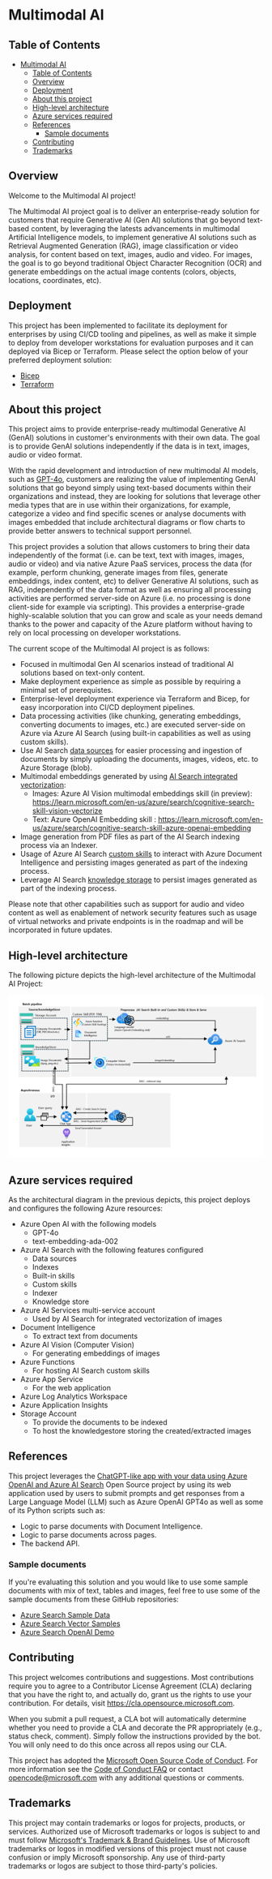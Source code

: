 # Multimodal AI

## Table of Contents

- [Multimodal AI](#multimodal-ai)
  - [Table of Contents](#table-of-contents)
  - [Overview](#overview)
  - [Deployment](#deployment)
  - [About this project](#about-this-project)
  - [High-level architecture](#high-level-architecture)
  - [Azure services required](#azure-services-required)
  - [References](#references)
    - [Sample documents](#sample-documents)
  - [Contributing](#contributing)
  - [Trademarks](#trademarks)

## Overview

Welcome to the Multimodal AI project!

The Multimodal AI project goal is to deliver an enterprise-ready solution for customers that require Generative AI (Gen AI) solutions that go beyond text-based content, by leveraging the latests advancements in multimodal Artificial Intelligence models, to implement generative AI solutions such as Retrieval Augmented Generation (RAG), image classification or video analysis, for content based on text, images, audio and video. For images, the goal is to go beyond traditional Object Character Recognition (OCR) and generate embeddings on the actual image contents (colors, objects, locations, coordinates, etc).

## Deployment

This project has been implemented to facilitate its deployment for enterprises by using CI/CD tooling and pipelines, as well as make it simple to deploy from developer workstations for evaluation purposes and it can deployed via Bicep or Terraform. Please select the option below of your preferred deployment solution:

- [Bicep](/deployment/bicep/readme.md)
- [Terraform](/deployment/terraform/)

## About this project

This project aims to provide enterprise-ready multimodal Generative AI (GenAI) solutions in customer's environments with their own data. The goal is to provide GenAI solutions independently if the data is in text, images, audio or video format.

With the rapid development and introduction of new multimodal AI models, such as [GPT-4o](https://openai.com/index/hello-gpt-4o/), customers are realizing the value of implementing GenAI solutions that go beyond simply using text-based documents within their organizations and instead, they are looking for solutions that leverage other media types that are in use within their organizations, for example, categorize a video and find specific scenes or analyse documents with images embedded that include architectural diagrams or flow charts to provide better answers to technical support personnel.

This project provides a solution that allows customers to bring their data independently of the format (i.e. can be text, text with images, images, audio or video) and via native Azure PaaS services, process the data (for example, perform chunking, generate images from files, generate embeddings, index content, etc) to deliver Generative AI solutions, such as RAG, independently of the data format as well as ensuring all processing activities are performed server-side on Azure (i.e. no processing is done client-side for example via scripting). This provides a enterprise-grade highly-scalable solution that you can grow and scale as your needs demand thanks to the power and capacity of the Azure platform without having to rely on local processing on developer workstations. 

The current scope of the Multimodal AI project is as follows:

- Focused in multimodal Gen AI scenarios instead of traditional AI solutions based on text-only  content.
- Make deployment experience as simple as possible by requiring a minimal set of prerequistes.
- Enterprise-level deployment experience via Terraform and Bicep, for easy incorporation into CI/CD deployment pipelines.
- Data processing activities (like chunking, generating embeddings, converting documents to images, etc.) are executed server-side on Azure via Azure AI Search (using built-in capabilities as well as using custom skills).
- Use AI Search [data sources](https://learn.microsoft.com/en-us/AZURE/search/search-data-sources-gallery) for easier processing and ingestion of documents by simply uploading the documents, images, videos, etc. to Azure Storage (blob).
- Multimodal embeddings generated by using [AI Search integrated vectorization](https://learn.microsoft.com/en-us/azure/search/vector-search-integrated-vectorization):
   - Images: Azure AI Vision multimodal embeddings skill (in preview): https://learn.microsoft.com/en-us/azure/search/cognitive-search-skill-vision-vectorize
   - Text: Azure OpenAI Embedding skill : https://learn.microsoft.com/en-us/azure/search/cognitive-search-skill-azure-openai-embedding
- Image generation from PDF files as part of the AI Search indexing process via an Indexer.
- Usage of Azure AI Search [custom skills](https://learn.microsoft.com/en-us/azure/search/cognitive-search-custom-skill-interface) to interact with Azure Document Intelligence and persisting images generated as part of the indexing process.
- Leverage AI Search [knowledge storage](https://learn.microsoft.com/en-us/azure/search/knowledge-store-concept-intro) to persist images generated as part of the indexing process.

Please note that other capabilities such as support for audio and video content as well as enablement of network security features such as usage of virtual networks and private endpoints is in the roadmap and will be incorporated in future updates.

## High-level architecture

The following picture depicts the high-level architecture of the Multimodal AI Project:

![High-level architecture](docs/images/high-level-architecture.png)

## Azure services required

As the architectural diagram in the previous depicts, this project deploys and configures the following Azure resources:

- Azure Open AI with the following models
   - GPT-4o
   - text-embedding-ada-002
- Azure AI Search with the following features configured
   - Data sources
   - Indexes
   - Built-in skills
   - Custom skills
   - Indexer
   - Knowledge store
- Azure AI Services multi-service account
   - Used by AI Search for integrated vectorization of images
- Document Intelligence
   - To extract text from documents
- Azure AI Vision (Computer Vision)
   - For generating embeddings of images
- Azure Functions
   - For hosting AI Search custom skills
- Azure App Service
   - For the web application
- Azure Log Analytics Workspace
- Azure Application Insights
- Storage Account
   - To provide the documents to be indexed
   - To host the knowledgestore storing the created/extracted images 

## References

This project leverages the [ChatGPT-like app with your data using Azure OpenAI and Azure AI Search](https://github.com/Azure-Samples/azure-search-openai-demo) Open Source project by using its web application used by users to submit prompts and get responses from a Large Language Model (LLM) such as Azure OpenAI GPT4o as well as  some of its Python scripts such as: 

- Logic to parse documents with Document Intelligence.
- Logic to parse documents across pages.
- The backend API.

### Sample documents

If you're evaluating this solution and you would like to use some sample documents with mix of text, tables and images, feel free to use some of the sample documents from these GitHub repositories:

- [Azure Search Sample Data](https://github.com/Azure-Samples/azure-search-sample-data)
- [Azure Search Vector Samples](https://github.com/Azure/azure-search-vector-samples)
- [Azure Search OpenAI Demo](https://github.com/Azure-Samples/azure-search-openai-demo)

## Contributing

This project welcomes contributions and suggestions.  Most contributions require you to agree to a
Contributor License Agreement (CLA) declaring that you have the right to, and actually do, grant us
the rights to use your contribution. For details, visit https://cla.opensource.microsoft.com.

When you submit a pull request, a CLA bot will automatically determine whether you need to provide
a CLA and decorate the PR appropriately (e.g., status check, comment). Simply follow the instructions
provided by the bot. You will only need to do this once across all repos using our CLA.

This project has adopted the [Microsoft Open Source Code of Conduct](https://opensource.microsoft.com/codeofconduct/).
For more information see the [Code of Conduct FAQ](https://opensource.microsoft.com/codeofconduct/faq/) or
contact [opencode@microsoft.com](mailto:opencode@microsoft.com) with any additional questions or comments.

## Trademarks

This project may contain trademarks or logos for projects, products, or services. Authorized use of Microsoft 
trademarks or logos is subject to and must follow 
[Microsoft's Trademark & Brand Guidelines](https://www.microsoft.com/en-us/legal/intellectualproperty/trademarks/usage/general).
Use of Microsoft trademarks or logos in modified versions of this project must not cause confusion or imply Microsoft sponsorship.
Any use of third-party trademarks or logos are subject to those third-party's policies.
